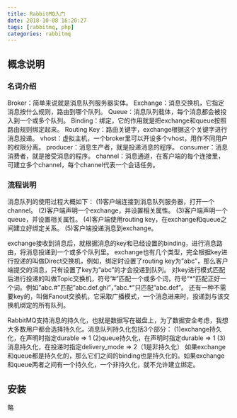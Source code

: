 ```yaml
---
title: RabbitMQ入门
date: 2018-10-08 16:20:27
tags: [rabbitmq, php]
categories: rabbitmq
---
```

## 概念说明
### 名词介绍
Broker：简单来说就是消息队列服务器实体。
Exchange：消息交换机，它指定消息按什么规则，路由到哪个队列。
Queue：消息队列载体，每个消息都会被投入到一个或多个队列。
Binding：绑定，它的作用就是把exchange和queue按照路由规则绑定起来。
Routing Key：路由关键字，exchange根据这个关键字进行消息投递。
vhost：虚拟主机，一个broker里可以开设多个vhost，用作不同用户的权限分离。
producer：消息生产者，就是投递消息的程序。
consumer：消息消费者，就是接受消息的程序。
channel：消息通道，在客户端的每个连接里，可建立多个channel，每个channel代表一个会话任务。
<!-- more -->
### 流程说明
消息队列的使用过程大概如下：
(1)客户端连接到消息队列服务器，打开一个channel。
(2)客户端声明一个exchange，并设置相关属性。
(3)客户端声明一个queue，并设置相关属性。
(4)客户端使用routing key，在exchange和queue之间建立好绑定关系。
(5)客户端投递消息到exchange。

exchange接收到消息后，就根据消息的key和已经设置的binding，进行消息路由，将消息投递到一个或多个队列里。
exchange也有几个类型，完全根据key进行投递的叫做Direct交换机，例如，绑定时设置了routing key为”abc”，那么客户端提交的消息，只有设置了key为”abc”的才会投递到队列。
对key进行模式匹配后进行投递的叫做Topic交换机，符号”\#”匹配一个或多个词，符号”\*”匹配正好一个词。例如”abc.\#”匹配”abc.def.ghi”，”abc.\*”只匹配”abc.def”。
还有一种不需要key的，叫做Fanout交换机，它采取广播模式，一个消息进来时，投递到与该交换机绑定的所有队列。

RabbitMQ支持消息的持久化，也就是数据写在磁盘上，为了数据安全考虑，我想大多数用户都会选择持久化。消息队列持久化包括3个部分：
(1)exchange持久化，在声明时指定durable => 1
(2)queue持久化，在声明时指定durable => 1
(3)消息持久化，在投递时指定delivery_mode => 2（1是非持久化）
如果exchange和queue都是持久化的，那么它们之间的binding也是持久化的。如果exchange和queue两者之间有一个持久化，一个非持久化，就不允许建立绑定。

## 安装
略
